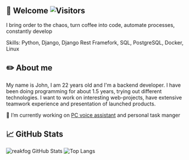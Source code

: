## 👋 Welcome ![Visitors](https://visitor-badge.glitch.me/badge?page_id=reakfog)

I bring order to the chaos, turn coffee into code, automate processes, constantly develop

Skills: Python, Django, Django Rest Framefork, SQL, PostgreSQL, Docker, Linux

## ✏️ About me 

My name is John, I am 22 years old and I'm a backend developer. I have been doing programming for about 1.5 years, trying out different technologies. I want to work on interesting web-projects, have extensive teamwork experience and presentation of launched products.


📌 I’m currently working on [PC voice assistant](https://github.com/reakfog/personal_computer_voice_assistant)
   and personal task manger

## 📈 GitHub Stats

![reakfog GitHub Stats](https://github-readme-stats.vercel.app/api?username=reakfog&count_private=true&hide=contribs&include_all_commits=True&show_icons=true&theme=default)
![Top Langs](https://github-readme-stats.vercel.app/api/top-langs/?username=reakfog&count_private=true&hide=tsql&langs_count=7&theme=default&layout=compact)
